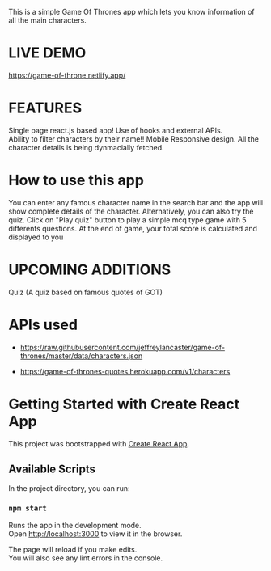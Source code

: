 This is a simple Game Of Thrones app which lets you know information of all the main characters.

# LIVE DEMO
https://game-of-throne.netlify.app/

# FEATURES
Single page react.js based app!
Use of hooks and external APIs.<br>
Ability to filter characters by their name!!
Mobile Responsive design.
All the character details is being dynmacially fetched.

# How to use this app
You can enter any famous character name in the search bar and the app will show complete details of the character. Alternatively, you can also try the quiz. Click on "Play quiz" button to play a simple mcq type game with 5 differents questions. At the end of game, your total score is calculated and displayed to you



# UPCOMING ADDITIONS
Quiz (A quiz based on famous quotes of GOT)


# APIs used 
- https://raw.githubusercontent.com/jeffreylancaster/game-of-thrones/master/data/characters.json

- https://game-of-thrones-quotes.herokuapp.com/v1/characters


# Getting Started with Create React App

This project was bootstrapped with [Create React App](https://github.com/facebook/create-react-app).

## Available Scripts

In the project directory, you can run:

### `npm start`

Runs the app in the development mode.\
Open [http://localhost:3000](http://localhost:3000) to view it in the browser.

The page will reload if you make edits.\
You will also see any lint errors in the console.




